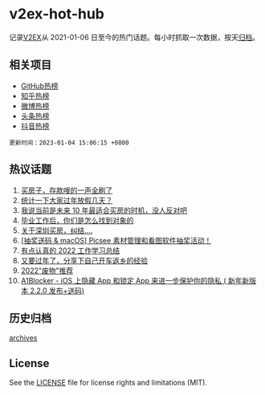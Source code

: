 # v2ex-hot-hub

 记录[V2EX](https://www.v2ex.com/)从 2021-01-06 日至今的热门话题。每小时抓取一次数据，按天[归档](archives)。
 
 ## 相关项目

- [GitHub热榜](https://github.com/snaildev/github-hot-hub)
- [知乎热榜](https://github.com/snaildev/zhihu-hot-hub)
- [微博热榜](https://github.com/snaildev/weibo-hot-hub)
- [头条热榜](https://github.com/snaildev/toutiao-hot-hub)
- [抖音热榜](https://github.com/snaildev/douyin-hot-hub)


 `更新时间：2023-01-04 15:06:15 +0800`

## 热议话题

1. [买房子，存款嗖的一声全刷了](https://www.v2ex.com/t/906339)
1. [统计一下大家过年放假几天？](https://www.v2ex.com/t/906396)
1. [我说当前是未来 10 年最适合买房的时机，没人反对吧](https://www.v2ex.com/t/906426)
1. [毕业工作后，你们是怎么找到对象的](https://www.v2ex.com/t/906268)
1. [关于深圳买房，纠结....](https://www.v2ex.com/t/906430)
1. [[抽奖送码 & macOS] Picsee 素材管理和看图软件抽奖活动！](https://www.v2ex.com/t/906419)
1. [有点认真的 2022 工作学习总结](https://www.v2ex.com/t/906269)
1. [又要过年了，分享下自己开车返乡的经验](https://www.v2ex.com/t/906310)
1. [2022"废物"推荐](https://www.v2ex.com/t/906407)
1. [A1Blocker - iOS 上隐藏 App 和锁定 App 来进一步保护你的隐私 ( 新年新版本 2.2.0 发布+送码)](https://www.v2ex.com/t/906493)

## 历史归档

[archives](archives)

## License

See the [LICENSE](LICENSE) file for license rights and limitations (MIT).
